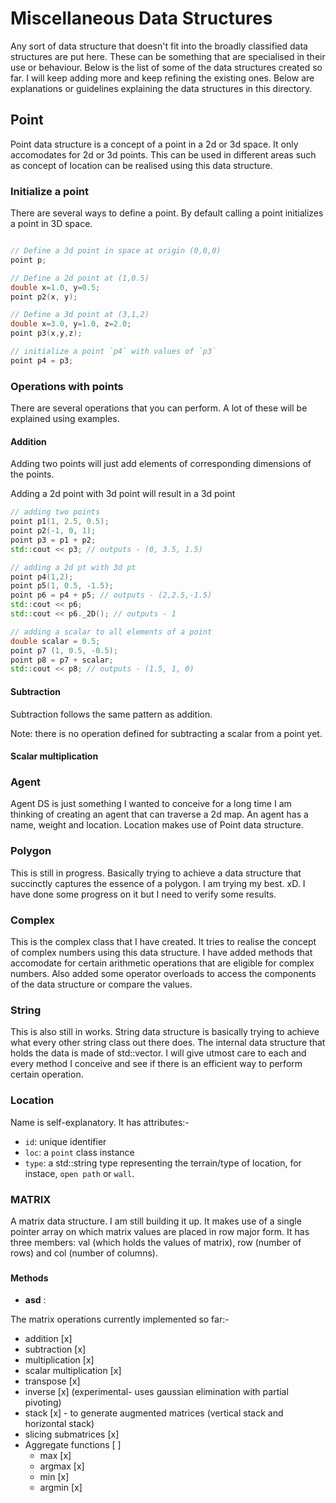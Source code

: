 # Miscellaneous Data Structures
Any sort of data structure that doesn't fit into the broadly classified data structures are put here. These can be something that are specialised in their use or behaviour. Below is the list of some of the data structures created so far. I will keep adding more and keep refining the existing ones. Below are explanations or guidelines explaining the data structures in this directory.


## Point

Point data structure is a concept of a point in a 2d or 3d space. It only accomodates for 2d or 3d points. This can be used in different areas such as concept of location can be realised using this data structure.

### Initialize a point
There are several ways to define a point. By default calling a point initializes a point in 3D space.

```cpp

// Define a 3d point in space at origin (0,0,0)
point p;

// Define a 2d point at (1,0.5)
double x=1.0, y=0.5;
point p2(x, y);

// Define a 3d point at (3,1,2)
double x=3.0, y=1.0, z=2.0;
point p3(x,y,z);

// initialize a point `p4` with values of `p3`
point p4 = p3;
```

### Operations with points
There are several operations that you can perform. A lot of these will be explained using examples.

#### Addition
Adding two points will just add elements of corresponding dimensions of the points.

Adding a 2d point with 3d point will result in a 3d point


```cpp
// adding two points
point p1(1, 2.5, 0.5);
point p2(-1, 0, 1);
point p3 = p1 + p2;
std::cout << p3; // outputs - (0, 3.5, 1.5)

// adding a 2d pt with 3d pt
point p4(1,2);
point p5(1, 0.5, -1.5);
point p6 = p4 + p5; // outputs - (2,2.5,-1.5)
std::cout << p6;
std::cout << p6._2D(); // outputs - 1

// adding a scalar to all elements of a point
double scalar = 0.5;
point p7 (1, 0.5, -0.5);
point p8 = p7 + scalar;
std::cout << p8; // outputs - (1.5, 1, 0)
```

#### Subtraction
Subtraction follows the same pattern as addition.

Note: there is no operation defined for subtracting a scalar from a point yet.

#### Scalar multiplication



### Agent

Agent DS is just something I wanted to conceive for a long time I am thinking of creating an agent that can traverse a 2d map. An agent has a name, weight and location. Location makes use of Point data structure.


### Polygon

This is still in progress. Basically trying to achieve a data structure that succinctly captures the essence of a polygon. I am trying my best. xD. I have done some progress on it but I need to verify some results.


### Complex

This is the complex class that I have created. It tries to realise the concept of complex numbers using this data structure. I have added methods that accomodate for certain arithmetic operations that are eligible for complex numbers. Also added some operator overloads to access the components of the data structure or compare the values.


### String

This is also still in works. String data structure is basically trying to achieve what every other string class out there does. The internal data structure that holds the data is made of std::vector. I will give utmost care to each and every method I conceive and see if there is an efficient way to perform certain operation.


### Location
Name is self-explanatory. It has attributes:-
* `id`: unique identifier
* `loc`: a `point` class instance
* `type`: a std::string type representing the terrain/type of location, for instace, `open path` or `wall`.


### MATRIX
A matrix data structure. I am still building it up. It makes use of a single pointer array on which matrix values are placed in row major form. It has three members: val (which holds the values of matrix), row (number of rows) and col (number of columns).

###

#### Methods
* **asd** :

The matrix operations currently implemented so far:-
* addition  [x]  
* subtraction [x]
* multiplication [x]
* scalar multiplication [x]
* transpose [x]
* inverse [x] (experimental- uses gaussian elimination with partial pivoting)
* stack [x] - to generate augmented matrices (vertical stack and horizontal stack)
* slicing submatrices [x]
* Aggregate functions [ ]
    * max [x]
    * argmax [x]
    * min [x]
    * argmin [x]